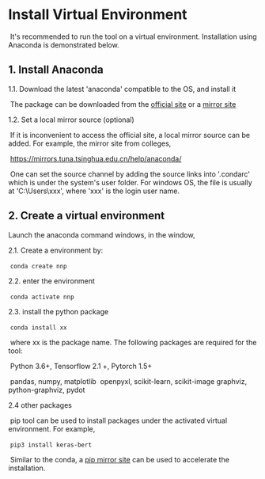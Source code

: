 #  Install Virtual Environment

​	It's recommended to run the tool on a virtual environment. Installation using Anaconda is demonstrated below. 	

## 1. Install Anaconda

1.1. Download the latest 'anaconda' compatible  to the OS, and install it

​		The package can be downloaded from the [official site](https://www.anaconda.com/products/individual) or a [mirror site](https://mirrors.tuna.tsinghua.edu.cn/anaconda/archive/)

1.2. Set a local mirror source (optional)

​		If it is inconvenient to access the official site,  a local mirror source can be added. For example, the mirror site from colleges,

​		https://mirrors.tuna.tsinghua.edu.cn/help/anaconda/

​		One can set the source channel by adding the source links into '.condarc' which is under the system's user folder. For windows OS, the file is usually at 'C:\Users\xxx', where 'xxx' is the login user name.



## 2. Create a virtual environment 

Launch the anaconda command windows, in the window, 

2.1. Create a environment by:

​			`conda create nnp`

2.2. enter the environment

​			`conda activate nnp`

2.3. install the python package 

​			`conda install xx` 

​		where xx is the package name. The following packages are required for the tool:

​		Python 3.6+, 	Tensorflow 2.1 +,  Pytorch 1.5+

​		pandas,​		numpy,​		matplotlib
​		openpyxl, 	scikit-learn, 	scikit-image
​		graphviz, 	python-graphviz, 		pydot

2.4 other packages

​	pip tool can be used to install packages under the activated virtual environment. For example,

​			`pip3 install keras-bert`

​	Similar to the conda, a [pip mirror site](https://mirrors.tuna.tsinghua.edu.cn/help/pypi/) can be used to accelerate the installation.


